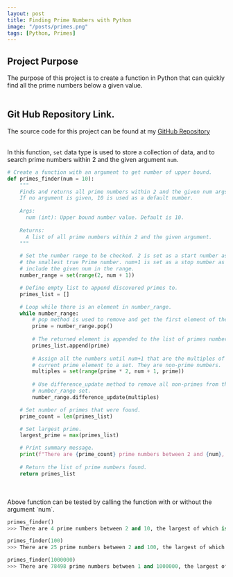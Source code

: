 ```yaml
---
layout: post
title: Finding Prime Numbers with Python
image: "/posts/primes.png"
tags: [Python, Primes]
---
```


## Project Purpose
The purpose of this project is to create a function in Python that can quickly find all the prime numbers below a given value.<br><br>

## Git Hub Repository Link.
The source code for this project can be found at my [GitHub Repository](https://github.com/Wint-Thandar/python-projects/tree/main/find-prime-numbers)<br><br>


In this function, `set` data type is used to store a collection of data, and to search prime numbers within 2 and the given argument `num`.

```python
# Create a function with an argument to get number of upper bound.
def primes_finder(num = 10):
    """
    Finds and returns all prime numbers within 2 and the given num args.
    If no argument is given, 10 is used as a default number.
    
    Args: 
      num (int): Upper bound number value. Default is 10. 
      
    Returns: 
      A list of all prime numbers within 2 and the given argument.
    """

    # Set the number range to be checked. 2 is set as a start number as it is 
    # the smallest true Prime number. num+1 is set as a stop number as to 
    # include the given num in the range.
    number_range = set(range(2, num + 1))

    # Define empty list to append discovered primes to.
    primes_list = []

    # Loop while there is an element in number_range.
    while number_range: 
        # pop method is used to remove and get the first element of the set.
        prime = number_range.pop()
        
        # The returned element is appended to the list of primes numbers.
        primes_list.append(prime)
        
        # Assign all the numbers until num+1 that are the multiples of the 
        # current prime element to a set. They are non-prime numbers.
        multiples = set(range(prime * 2, num + 1, prime))
        
        # Use difference_update method to remove all non-primes from the 
        # number_range set. 
        number_range.difference_update(multiples)

    # Set number of primes that were found.
    prime_count = len(primes_list)

    # Set largest prime.
    largest_prime = max(primes_list)

    # Print summary message.
    print(f"There are {prime_count} prime numbers between 2 and {num}, the largest of which is {largest_prime}")
    
    # Return the list of prime numbers found.
    return primes_list
```
<br>
<br>
Above function can be tested by calling the function with or without the argument `num`.  

```python
primes_finder()
>>> There are 4 prime numbers between 2 and 10, the largest of which is 7
```

```python
primes_finder(100)
>>> There are 25 prime numbers between 2 and 100, the largest of which is 97
```

```python
primes_finder(1000000)
>>> There are 78498 prime numbers between 1 and 1000000, the largest of which is 999983
```
<br>